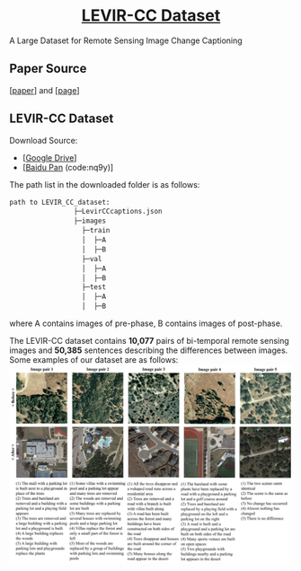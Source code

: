 <div align="center">
<h1><a href="https://ieeexplore.ieee.org/document/9934924">LEVIR-CC Dataset</a></h1>
</div>
A Large Dataset for Remote Sensing Image Change Captioning

## Paper Source
[[paper](https://ieeexplore.ieee.org/document/9934924)] and [[page](https://github.com/Chen-Yang-Liu/RSICC)]


## LEVIR-CC Dataset 
Download Source:
- [[Google Drive](https://drive.google.com/drive/folders/1cEv-BXISfWjw1RTzL39uBojH7atjLdCG?usp=sharing)]
- [[Baidu Pan](https://pan.baidu.com/s/1YrWcz090kdqOZ0lrbqXJJA) (code:nq9y)]

The path list in the downloaded folder is as follows:
```python
path to LEVIR_CC_dataset:
                ├─LevirCCcaptions.json
                ├─images
                  ├─train
                  │  ├─A
                  │  ├─B
                  ├─val
                  │  ├─A
                  │  ├─B
                  ├─test
                  │  ├─A
                  │  ├─B
```
where A contains images of pre-phase, B contains images of post-phase.

The LEVIR-CC dataset contains **10,077** pairs of bi-temporal remote sensing images and **50,385** sentences describing the differences between images.
Some examples of our dataset are as follows:
![dataset_example](https://github.com/Chen-Yang-Liu/RSICC/blob/main/Example/dataset_example.png)
